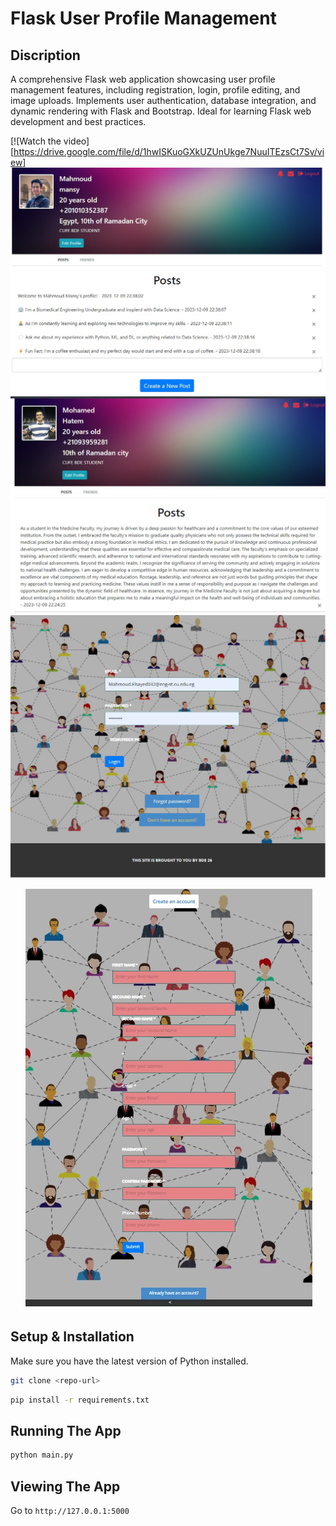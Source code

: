 # Flask User Profile Management

## Discription
A comprehensive Flask web application showcasing user profile management features, including registration, login, profile editing, and image uploads. Implements user authentication, database integration, and dynamic rendering with Flask and Bootstrap. Ideal for learning Flask web development and best practices.

[![Watch the video] [https://drive.google.com/file/d/1hwISKuoGXkUZUnUkge7NuuITEzsCt7Sv/view]
![My Profile](2.jpg)
![a Friend Profile](3.jpg)
![Login Profile](5.jpeg)

<div style="text-align:center">
    <img src="4.jpeg" alt="Sign UP">
</div>

## Setup & Installation

Make sure you have the latest version of Python installed.

```bash
git clone <repo-url>
```

```bash
pip install -r requirements.txt
```

## Running The App

```bash
python main.py
```

## Viewing The App

Go to `http://127.0.0.1:5000`
